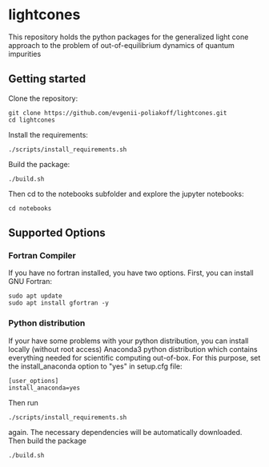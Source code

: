 # lightcones

This repository holds the python packages for the generalized light cone approach to the problem of out-of-equilibrium dynamics of quantum impurities  

## Getting started

Clone the repository:

```
git clone https://github.com/evgenii-poliakoff/lightcones.git
cd lightcones
```

Install the requirements:

```
./scripts/install_requirements.sh
```

Build the package:

```
./build.sh
```

Then cd to the notebooks subfolder and explore the jupyter notebooks:

```
cd notebooks
```

## Supported Options

### Fortran Compiler

If you have no fortran installed, you have two options.
First, you can install GNU Fortran:

```
sudo apt update
sudo apt install gfortran -y
```


### Python distribution

If your have some problems with your python distribution, you can install locally (without root access) Anaconda3 python distribution which contains everything needed for scientific computing out-of-box. For this purpose, set the install_anaconda  option to "yes" in setup.cfg file:

```
[user_options]
install_anaconda=yes
```

Then run

```
./scripts/install_requirements.sh
```

again. The necessary dependencies will be automatically downloaded. Then build the package

```
./build.sh
```


